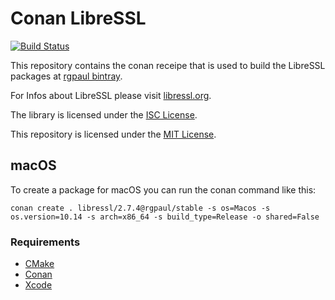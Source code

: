 # Conan LibreSSL

[![Build Status](https://travis-ci.com/Manromen/conan-libressl-scripts.svg?branch=master)](https://travis-ci.com/Manromen/conan-libressl-scripts)

This repository contains the conan receipe that is used to build the LibreSSL packages at [rgpaul bintray](https://bintray.com/manromen/rgpaul).

For Infos about LibreSSL please visit [libressl.org](https://www.libressl.org/).

The library is licensed under the [ISC License](https://tldrlegal.com/license/-isc-license).

This repository is licensed under the [MIT License](LICENSE).

## macOS

To create a package for macOS you can run the conan command like this:

`conan create . libressl/2.7.4@rgpaul/stable -s os=Macos -s os.version=10.14 -s arch=x86_64 -s build_type=Release -o shared=False`

### Requirements

* [CMake](https://cmake.org/)
* [Conan](https://conan.io/)
* [Xcode](https://developer.apple.com/xcode/)
